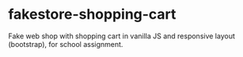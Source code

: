 # fakestore-shopping-cart

Fake web shop with shopping cart in vanilla JS and responsive layout (bootstrap), for school assignment.
